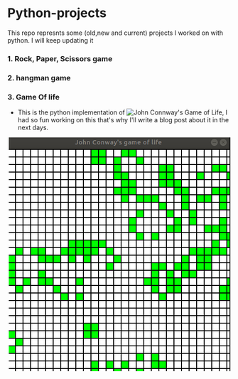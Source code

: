 # Python-projects
This repo represnts some (old,new and current) projects I worked on with python. I will keep updating it

### 1. Rock, Paper, Scissors game

### 2. hangman game 

### 3. Game Of life

   - This is the python implementation of ![John Connway's Game of Life](https://en.wikipedia.org/wiki/Conway%27s_Game_of_Life), I had so fun working on this that's why I'll write a blog post about it in the next days.
   <p align="center"> 
   <img src="https://github.com/Zowlex/Python-projects/blob/master/gameoflife/screenshots/gol2.png">
   </p> 
  
